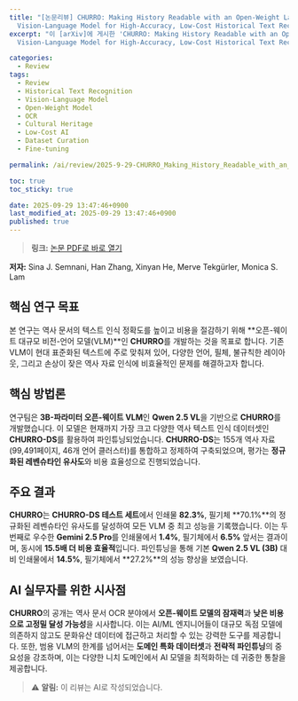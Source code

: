 ```yaml
---
title: "[논문리뷰] CHURRO: Making History Readable with an Open-Weight Large
  Vision-Language Model for High-Accuracy, Low-Cost Historical Text Recognition"
excerpt: "이 [arXiv]에 게시한 'CHURRO: Making History Readable with an Open-Weight Large
  Vision-Language Model for High-Accuracy, Low-Cost Historical Text Recognition' 논문에 대한 자세한 리뷰입니다."

categories:
  - Review
tags:
  - Review
  - Historical Text Recognition
  - Vision-Language Model
  - Open-Weight Model
  - OCR
  - Cultural Heritage
  - Low-Cost AI
  - Dataset Curation
  - Fine-tuning

permalink: /ai/review/2025-9-29-CHURRO_Making_History_Readable_with_an_Open-Weight_Large_Vision-Language_Model_for_High-Accuracy_Low-Cost_Historical_Text_Recognition/

toc: true
toc_sticky: true

date: 2025-09-29 13:47:46+0900
last_modified_at: 2025-09-29 13:47:46+0900
published: true
---
```

> **링크:** [논문 PDF로 바로 열기](https://arxiv.org/abs/2509.19768)

**저자:** Sina J. Semnani, Han Zhang, Xinyan He, Merve Tekgürler, Monica S. Lam



## 핵심 연구 목표
본 연구는 역사 문서의 텍스트 인식 정확도를 높이고 비용을 절감하기 위해 **오픈-웨이트 대규모 비전-언어 모델(VLM)**인 **CHURRO**를 개발하는 것을 목표로 합니다. 기존 VLM이 현대 표준화된 텍스트에 주로 맞춰져 있어, 다양한 언어, 필체, 불규칙한 레이아웃, 그리고 손상이 잦은 역사 자료 인식에 비효율적인 문제를 해결하고자 합니다.

## 핵심 방법론
연구팀은 **3B-파라미터 오픈-웨이트 VLM**인 **Qwen 2.5 VL**을 기반으로 **CHURRO**를 개발했습니다. 이 모델은 현재까지 가장 크고 다양한 역사 텍스트 인식 데이터셋인 **CHURRO-DS**를 활용하여 파인튜닝되었습니다. **CHURRO-DS**는 155개 역사 자료(99,491페이지, 46개 언어 클러스터)를 통합하고 정제하여 구축되었으며, 평가는 **정규화된 레벤슈타인 유사도**와 비용 효율성으로 진행되었습니다.

## 주요 결과
**CHURRO**는 **CHURRO-DS 테스트 세트**에서 인쇄물 **82.3%**, 필기체 **70.1%**의 정규화된 레벤슈타인 유사도를 달성하여 모든 VLM 중 최고 성능을 기록했습니다. 이는 두 번째로 우수한 **Gemini 2.5 Pro**를 인쇄물에서 **1.4%**, 필기체에서 **6.5%** 앞서는 결과이며, 동시에 **15.5배 더 비용 효율적**입니다. 파인튜닝을 통해 기본 **Qwen 2.5 VL (3B)** 대비 인쇄물에서 **14.5%**, 필기체에서 **27.2%**의 성능 향상을 보였습니다.

## AI 실무자를 위한 시사점
**CHURRO**의 공개는 역사 문서 OCR 분야에서 **오픈-웨이트 모델의 잠재력**과 **낮은 비용으로 고정밀 달성 가능성**을 시사합니다. 이는 AI/ML 엔지니어들이 대규모 독점 모델에 의존하지 않고도 문화유산 데이터에 접근하고 처리할 수 있는 강력한 도구를 제공합니다. 또한, 범용 VLM의 한계를 넘어서는 **도메인 특화 데이터셋**과 **전략적 파인튜닝**의 중요성을 강조하며, 이는 다양한 니치 도메인에서 AI 모델을 최적화하는 데 귀중한 통찰을 제공합니다.

> ⚠️ **알림:** 이 리뷰는 AI로 작성되었습니다.